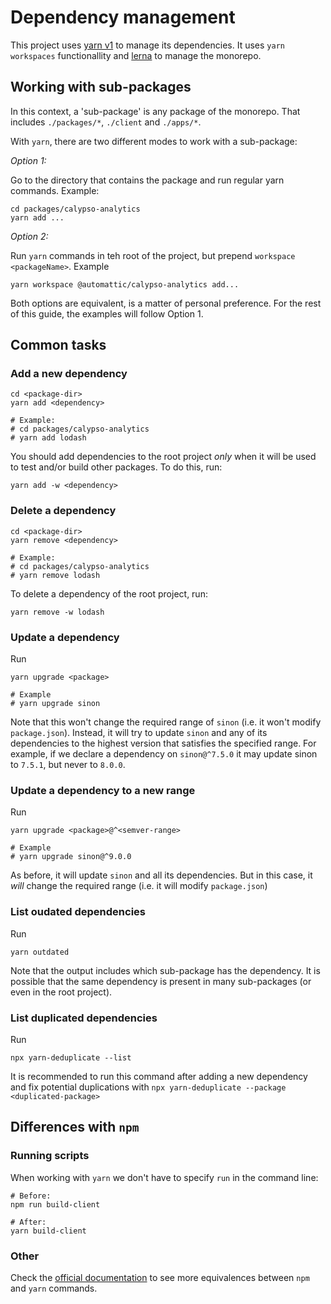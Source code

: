 # Dependency management

This project uses [yarn v1](https://classic.yarnpkg.com/lang/en/) to manage its dependencies. It uses `yarn workspaces` functionallity and [lerna](https://github.com/lerna/lerna) to manage the monorepo.


## Working with sub-packages

In this context, a 'sub-package' is any package of the monorepo. That includes `./packages/*`, `./client` and `./apps/*`.

With `yarn`, there are two different modes to work with a sub-package:

*Option 1:*

Go to the directory that contains the package and run regular yarn commands. Example:

```
cd packages/calypso-analytics
yarn add ...
```

*Option 2:*

Run `yarn` commands in teh root of the project, but prepend `workspace <packageName>`. Example

```
yarn workspace @automattic/calypso-analytics add...
```

Both options are equivalent, is a matter of personal preference. For the rest of this guide, the examples will follow Option 1.




## Common tasks


### Add a new dependency

```
cd <package-dir>
yarn add <dependency>

# Example:
# cd packages/calypso-analytics
# yarn add lodash
```

You should add dependencies to the root project _only_ when it will be used to test and/or build other packages. To do this, run:

```
yarn add -w <dependency>
```

### Delete a dependency

```
cd <package-dir>
yarn remove <dependency>

# Example:
# cd packages/calypso-analytics
# yarn remove lodash
```

To delete a dependency of the root project, run:

```
yarn remove -w lodash
```

### Update a dependency

Run

```
yarn upgrade <package>

# Example
# yarn upgrade sinon
```

Note that this won't change the required range of `sinon` (i.e. it won't modify `package.json`). Instead, it will try to update `sinon` and any of its dependencies to the highest version that satisfies the specified range.
For example, if we declare a dependency on `sinon@^7.5.0` it may update sinon to `7.5.1`, but never to `8.0.0`.


### Update a dependency to a new range

Run

```
yarn upgrade <package>@^<semver-range>

# Example
# yarn upgrade sinon@^9.0.0
```

As before, it will update `sinon` and all its dependencies. But in this case, it _will_ change the required range (i.e. it will modify `package.json`)


### List oudated dependencies

Run

```
yarn outdated
```

Note that the output includes which sub-package has the dependency. It is possible that the same dependency is present in many sub-packages (or even in the root project).


### List duplicated dependencies

Run

```
npx yarn-deduplicate --list
```

It is recommended to run this command after adding a new dependency and fix potential duplications with `npx yarn-deduplicate --package <duplicated-package>`


## Differences with `npm`

### Running scripts

When working with `yarn` we don't have to specify `run` in the command line:

```
# Before:
npm run build-client

# After:
yarn build-client
```

### Other

Check the [official documentation](https://classic.yarnpkg.com/en/docs/migrating-from-npm/#toc-cli-commands-comparison) to see more equivalences between `npm` and `yarn` commands.